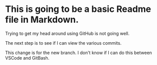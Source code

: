 # This is going to be a basic Readme file in Markdown.

Trying to get my head around using GitHub is not going well.

The next step is to see if I can view the various commits.

This change is for the new branch. I don't know if I can do this between VSCode and GitBash.